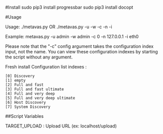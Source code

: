 #Install
sudo pip3 install progressbar
sudo pip3 install docopt


#Usage

Usage:
     ./metavas.py
  OR ./metavas.py -u <user> -w <password> -c <config> -n <hostname> -i <interface>

Example:
    metavas.py -u admin -w admin -c 0 -n 127.0.0.1 -i eth0

Please note that the "-c" config argument takes the configuration index input, not the name.
You can view these configuration indexes by starting the script without any argument.

Fresh install Configuration list indexes :

    [0] Discovery
    [1] empty
    [2] Full and fast
    [3] Full and fast ultimate
    [4] Full and very deep
    [5] Full and very deep ultimate
    [6] Host Discovery
    [7] System Discovery


##Script Variables

TARGET_UPLOAD            : Upload URL (ex: localhost/upload)
